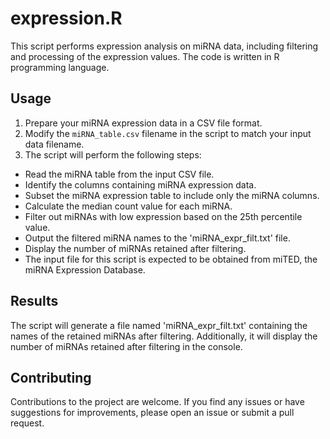# expression.R

This script performs expression analysis on miRNA data, including filtering and processing of the expression values. The code is written in R programming language.

## Usage

1. Prepare your miRNA expression data in a CSV file format.
2. Modify the `miRNA_table.csv` filename in the script to match your input data filename.
3. The script will perform the following steps:
- Read the miRNA table from the input CSV file.
- Identify the columns containing miRNA expression data.
- Subset the miRNA expression table to include only the miRNA columns.
- Calculate the median count value for each miRNA.
- Filter out miRNAs with low expression based on the 25th percentile value.
- Output the filtered miRNA names to the 'miRNA_expr_filt.txt' file.
- Display the number of miRNAs retained after filtering.
- The input file for this script is expected to be obtained from miTED, the miRNA Expression Database.


## Results

The script will generate a file named 'miRNA_expr_filt.txt' containing the names of the retained miRNAs after filtering. Additionally, it will display the number of miRNAs retained after filtering in the console.

## Contributing

Contributions to the project are welcome. If you find any issues or have suggestions for improvements, please open an issue or submit a pull request.
